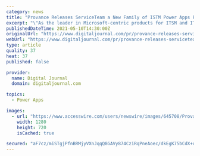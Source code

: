 ```yaml
---
category: news
title: "Provance Releases ServiceTeam a New Family of ISTM Power Apps Products"
excerpt: "\"As the leader in Microsoft-centric products for ITSM and ITAM, we developed ServiceTeam to work within a Microsoft Power Apps or Dynamics 365 environment,\" said Kelly Moodie, CEO of Provance."
publishedDateTime: 2021-05-10T14:30:00Z
originalUrl: "https://www.digitaljournal.com/pr/provance-releases-serviceteam-a-new-family-of-istm-power-apps-products"
webUrl: "https://www.digitaljournal.com/pr/provance-releases-serviceteam-a-new-family-of-istm-power-apps-products"
type: article
quality: 37
heat: 37
published: false

provider:
  name: Digital Journal
  domain: digitaljournal.com

topics:
  - Power Apps

images:
  - url: "https://www.accesswire.com/users/newswire/images/645708/Provance-Shot.jpg"
    width: 1280
    height: 720
    isCached: true

secured: "aF7cz/miSTgjPfnBRMjyVXnJqqQ8GAVy874CziRqPneAoec/dkEgK75bCdX+uuKRGDpe0tWN/51oqX+9TnzHqPVMxxCnQAXQj3bMz2XogyM7O6ytBXLUe1KBf6fDA+A4NYi875dBqmVIg6i3MvO7298SAvVJ00F9yyNEchvTuseRvEn/Awsaet/+AOPSFel7VQMKsyLp2kSIYyYX6jXQYBMxl2H4Qv0AgFV0bC1ScSwTquRAOuLiFgsswWpi8yevZv8YbzGcxaNr+dlzHqSX//0IorC9qbb1/z++YqOrF/ZE8y+cL+bzbx/T1sq0dB8JXSqWbof1qHBsiqYcXYw83LG4FAhpKGsOLf/ZUyHA5Wk=;5YMu9SXkJfvC86JnqlottQ=="
---
```


